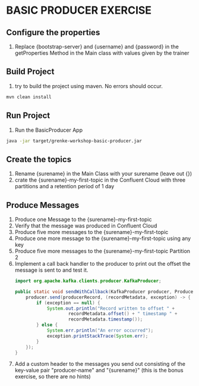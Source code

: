# BASIC PRODUCER EXERCISE
## Configure the properties
1. Replace {bootstrap-server} and {username} and {password} in the getProperties Method in the Main class with values given by the trainer
## Build Project
1. try to build the project using maven. No errors should occur. 
```sh
mvn clean install
```
## Run Project
1. Run the BasicProducer App
```sh 
java -jar target/grenke-workshop-basic-producer.jar
```
## Create the topics
1. Rename {surename} in the Main Class with your surename (leave out {})
2. crate the {surename}-my-first-topic in the Confluent Cloud with three partitions and a retention period of 1 day
## Produce Messages
1. Produce one Message to the {surename}-my-first-topic
2. Verify that the message was produced in Confluent Cloud
3. Produce five more messages to the {surename}-my-first-topic
4. Produce one more message to the {surename}-my-first-topic using any key
5. Produce five more messages to the {surename}-my-first-topic Partition 2
6. Implement a call back handler to the producer to print out the offset the message is sent to and test it.
    ```java
    import org.apache.kafka.clients.producer.KafkaProducer;
    
    public static void sendWithCallback(KafkaProducer producer, ProducerRecord producerRecord) {
        producer.send(producerRecord, (recordMetadata, exception) -> {
            if (exception == null) {
                System.out.println("Record written to offset " +
                        recordMetadata.offset() + " timestamp " +
                        recordMetadata.timestamp());
            } else {
                System.err.println("An error occurred");
                exception.printStackTrace(System.err);
            }
        });
    }
    ```
7. Add a custom header to the messages you send out consisting of the key-value pair "producer-name" and "{surename}"
   (this is the bonus exercise, so there are no hints)
